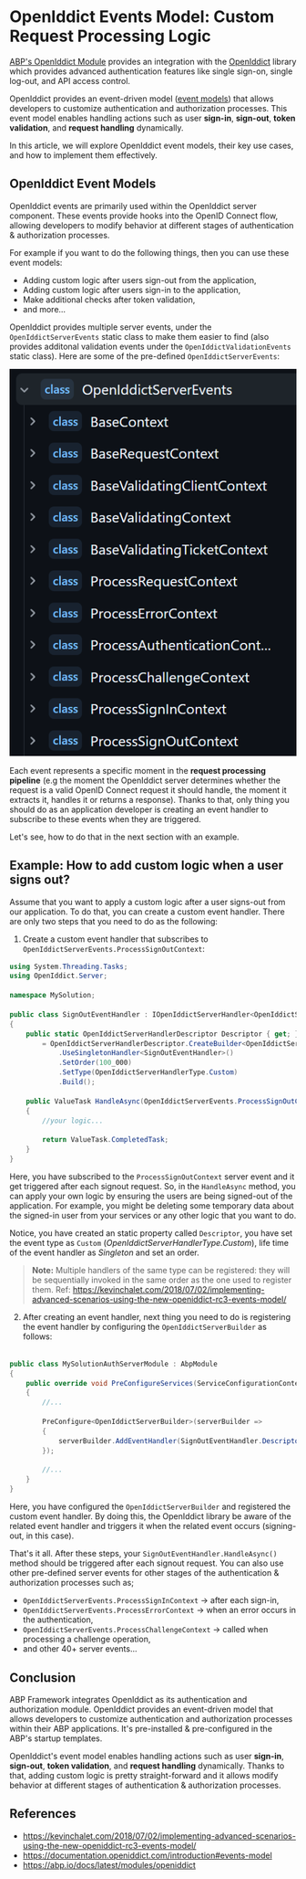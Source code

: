 # OpenIddict Events Model: Custom Request Processing Logic

[ABP's OpenIddict Module](https://abp.io/docs/latest/modules/openiddict) provides an integration with the [OpenIddict](https://github.com/openiddict/openiddict-core) library which provides advanced authentication features like single sign-on, single log-out, and API access control.

OpenIddict provides an event-driven model ([event models](https://documentation.openiddict.com/introduction#events-model)) that allows developers to customize authentication and authorization processes. This event model enables handling actions such as user **sign-in**, **sign-out**, **token validation**, and **request handling** dynamically.

In this article, we will explore OpenIddict event models, their key use cases, and how to implement them effectively.

## OpenIddict Event Models

OpenIddict events are primarily used within the OpenIddict server component. These events provide hooks into the OpenID Connect flow, allowing developers to modify behavior at different stages of authentication & authorization processes.

For example if you want to do the following things, then you can use these event models:

* Adding custom logic after users sign-out from the application,
* Adding custom logic after users sign-in to the application,
* Make additional checks after token validation,
* and more...

OpenIddict provides multiple server events, under the `OpenIddictServerEvents` static class to make them easier to find (also provides additonal validation events under the `OpenIddictValidationEvents` static class). Here are some of the pre-defined `OpenIddictServerEvents`:

![](openiddict-server-events.png)

Each event represents a specific moment in the **request processing pipeline** (e.g the moment the OpenIddict server determines whether the request is a valid OpenID Connect request it should handle, the moment it extracts it, handles it or returns a response). Thanks to that, only thing you should do as an application developer is creating an event handler to subscribe to these events when they are triggered.

Let's see, how to do that in the next section with an example.

## Example: How to add custom logic when a user signs out?

Assume that you want to apply a custom logic after a user signs-out from our application. To do that, you can create a custom event handler. There are only two steps that you need to do as the following:

1. Create a custom event handler that subscribes to `OpenIddictServerEvents.ProcessSignOutContext`:

```csharp
using System.Threading.Tasks;
using OpenIddict.Server;

namespace MySolution;

public class SignOutEventHandler : IOpenIddictServerHandler<OpenIddictServerEvents.ProcessSignOutContext>
{
    public static OpenIddictServerHandlerDescriptor Descriptor { get; }
        = OpenIddictServerHandlerDescriptor.CreateBuilder<OpenIddictServerEvents.ProcessSignOutContext>()
            .UseSingletonHandler<SignOutEventHandler>()
            .SetOrder(100_000)
            .SetType(OpenIddictServerHandlerType.Custom)
            .Build();
    
    public ValueTask HandleAsync(OpenIddictServerEvents.ProcessSignOutContext context)
    {
        //your logic...
        
        return ValueTask.CompletedTask;
    }
}
```

Here, you have subscribed to the `ProcessSignOutContext` server event and it get triggered after each signout request. So, in the `HandleAsync` method, you can apply your own logic by ensuring the users are being signed-out of the application. For example, you might be deleting some temporary data about the signed-in user from your services or any other logic that you want to do.

Notice, you have created an static property called `Descriptor`, you have set the event type as `Custom` (_OpenIddictServerHandlerType.Custom_), life time of the event handler as _Singleton_ and set an order.

> **Note:** Multiple handlers of the same type can be registered: they will be sequentially invoked in the same order as the one used to register them. Ref: https://kevinchalet.com/2018/07/02/implementing-advanced-scenarios-using-the-new-openiddict-rc3-events-model/

2. After creating an event handler, next thing you need to do is registering the event handler by configuring the `OpenIddictServerBuilder` as follows:

```cs

public class MySolutionAuthServerModule : AbpModule
{
    public override void PreConfigureServices(ServiceConfigurationContext context)
    {
        //...
        
        PreConfigure<OpenIddictServerBuilder>(serverBuilder =>
        {
            serverBuilder.AddEventHandler(SignOutEventHandler.Descriptor);
        });
        
        //...
    }
}

```

Here, you have configured the `OpenIddictServerBuilder` and registered the custom event handler. By doing this, the OpenIddict library be aware of the related event handler and triggers it when the related event occurs (signing-out, in this case).

That's it all. After these steps, your `SignOutEventHandler.HandleAsync()` method should be triggered after each signout request. You can also use other pre-defined server events for other stages of the authentication & authorization processes such as;

* `OpenIddictServerEvents.ProcessSignInContext` -> after each sign-in,
* `OpenIddictServerEvents.ProcessErrorContext` -> when an error occurs in the authentication,
* `OpenIddictServerEvents.ProcessChallengeContext` -> called when processing a challenge operation,
* and other 40+ server events...

## Conclusion

ABP Framework integrates OpenIddict as its authentication and authorization module. OpenIddict provides an event-driven model that allows developers to customize authentication and authorization processes within their ABP applications. It's pre-installed & pre-configured in the ABP's startup templates.

OpenIddict's event model enables handling actions such as user **sign-in**, **sign-out**, **token validation**, and **request handling** dynamically. Thanks to that, adding custom logic is pretty straight-forward and it allows modify behavior at different stages of authentication & authorization processes.

## References

* https://kevinchalet.com/2018/07/02/implementing-advanced-scenarios-using-the-new-openiddict-rc3-events-model/
* https://documentation.openiddict.com/introduction#events-model
* https://abp.io/docs/latest/modules/openiddict